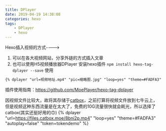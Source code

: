 ```yaml
---
title: DPlayer
date: 2019-04-19 14:38:08
categories: hexo
tags: 
	- DPlayer
	- hexo
---
```

Hexo插入视频的方式---->
1. 可以在各大视频网站，分享外链的方式插入文章
2. 也可以使用H5视频播放器DPlayer
安装hexo插件
`npm install hexo-tag-dplayer --save`
使用
```md
{% dplayer "url=视频地址.mp4" "pic=缩略图.jpg" "loop=yes" "theme=#FADFA3" "autoplay=false" "token=tokendemo" %}
```
<!--more-->
插件使用指南：https://github.com/MoePlayer/hexo-tag-dplayer

因视频文件比较大，故将其存储于[catbox](https://catbox.moe/)，之前打算将视频文件放到七牛云上，但是视频这种东西流量是在太大了，免费的10G流量很快就会耗光，所以选择了catbox(其实还挺好用的🙃)
{% dplayer "url=https://files.catbox.moe/8bni2p.mp4" "loop=yes" "theme=#FADFA3" "autoplay=false" "token=tokendemo" %}
